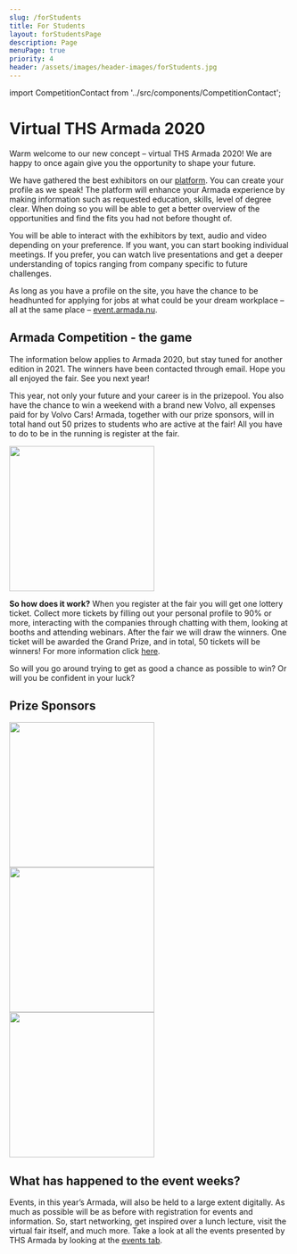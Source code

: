 ```yaml
---
slug: /forStudents
title: For Students
layout: forStudentsPage
description: Page
menuPage: true
priority: 4
header: /assets/images/header-images/forStudents.jpg
---
```

import CompetitionContact from '../src/components/CompetitionContact';

# Virtual THS Armada 2020

Warm welcome to our new concept – virtual THS Armada 2020! We are happy to once again give you the opportunity to shape your future.

We have gathered the best exhibitors on our [platform](https://event.armada.nu/sv/event/3994). You can create your profile as we speak! The platform will enhance your Armada experience by making information such as requested education, skills, level of degree clear. When doing so you will be able to get a better overview of the opportunities and find the fits you had not before thought of.

You will be able to interact with the exhibitors by text, audio and video depending on your preference. If you want, you can start booking individual meetings. If you prefer, you can watch live presentations and get a deeper understanding of topics ranging from company specific to future challenges.

As long as you have a profile on the site, you have the chance to be headhunted for applying for jobs at what could be your dream workplace – all at the same place – [event.armada.nu](https://event.armada.nu/sv/event/3994).

## Armada Competition - the game

<p class="info-border-box">
The information below applies to Armada 2020, but stay tuned for another edition in 2021. The winners have been contacted through email. Hope you all enjoyed the fair. See you next year!
</p>

This year, not only your future and your career is in the prizepool. You also have the chance to win a weekend with a brand new Volvo, all expenses paid for by Volvo Cars! Armada, together with our prize sponsors,  will in total hand out 50 prizes to students who are active at the fair! All you have to do to be in the running is register at the fair.

<img alt='' id='logo' src='/assets/competition/Armada_competition_lines.png' height='260px'/>

<p><b id='sustainability-color'>So how does it work?</b> When you register at the fair you will get one lottery ticket. Collect more tickets by filling out your personal profile to 90% or more, interacting with the companies through chatting with them, looking at booths and attending webinars. After the fair we will draw the winners. One ticket will be awarded the Grand Prize, and in total, 50 tickets will be winners! For more information click <a href='/armadacompetition'>here</a>.</p>

So will you go around trying to get as good a chance as possible to win? Or will you be confident in your luck?

<CompetitionContact/>

## Prize Sponsors
<div className='sponsorcontainer'>
  <img alt='' id='logo-prize' src='/assets/competition/voi_logo.svg' height='260px'/>
  <img alt='' id='logo-prize' src='/assets/competition/electrolux_logo.jpg' height='260px'/>
  <img alt='' id='logo-prize' src='/assets/competition/volvo_logo.png' height='260px'/>
</div>

## What has happened to the event weeks?

Events, in this year’s Armada, will also be held to a large extent digitally. As much as possible will be as before with registration for events and information. So, start networking, get inspired over a lunch lecture, visit the virtual fair itself, and much more. Take a look at all the events presented by THS Armada by looking at the [events tab](https://armada.nu/events).